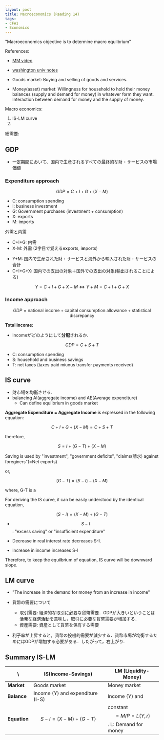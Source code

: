 ```yaml
---
layout: post
title: Macroeconomics (Reading 14)
tags: 
- CFA1
- Economics
---
```


<script src="https://cdn.mathjax.org/mathjax/latest/MathJax.js?config=TeX-AMS-MML_HTMLorMML" type="text/javascript"></script>

"Macroeconomics objective is to determine macro equilbrium"

References:
* [MM video](https://www.youtube.com/watch?v=eUt6rf2zen8)
* [washington univ notes](http://faculty.washington.edu/danby/notes/notes13.html)



* Goods market: Buying and selling of goods and services. 
* Money(asset) market: Willingness for household to hold their money balances (supply and demand for money) in whatever form they want. Interaction between demand for money and the supply of money.

Macro economics:<br>
1. IS-LM curve
2.  


総需要: 


## GDP
* 一定期間において、国内で生産されるすべての最終的な財・サービスの市場価値

### Expenditure approach

$$
\begin{equation}
GDP = C+I+G+(X-M)
\end{equation}
$$

* C: consumption spending
* I: business investment
* G: Government purchases (investment + consumption)
* X: exports
* M: imports

外需と内需<br>
- C+I+G: 内需
- X-M: 外需 (2字目で覚えるe**x**ports, i**m**ports)




* Y+M: 国内で生産された財・サービスと海外から輸入された財・サービスの合計
* C+I+G+X: 国内での支出の対象＋国外での支出の対象(輸出されることによる) 

$$
\begin{equation}
Y=C+I+G+X-M \Leftrightarrow Y+M=C+I+G+X
\end{equation}
$$



### Income approach


$$
\begin{equation}
GDP = \text{national income}+\text{capital consumption allowance}+\text{statistical discrepancy}
\end{equation}
$$



**Total income:** 
* Incomeがどのようにして**分配**されるか.

$$
\begin{equation}
GDP = C+S+T
\end{equation}
$$

* C: consumption spending
* S: household and business savings
* T: net taxes (taxes paid miunus transfer payments received)





## IS curve 
* 財市場を均衡させる．
* balancing AI(aggregate income) and AE(Average expenditure)
  * Can define equilbrium in goods market 

<!--Planned vs. Actual expenditure (Policy)
* Actual expenditure: 
* Planned expenditure:
  * Marginal propensity to consume 
  * --> 

**Aggregate Expenditure = Aggregate Income** is expressed in the following equation: 

$$\begin{equation}
C+I+G+(X-M) = C+S+T
\end{equation}$$

therefore,

$$\begin{equation}
S = I+(G-T)+(X-M)
\end{equation}$$

Saving is used by "investment", "government deficits", "claims(請求) against foreginers"(=Net exports)

or, 

$$\begin{equation}
(G-T)=(S-I)-(X-M) 
\end{equation}$$

where, G-T is a 


For deriving the IS curve, it can be easily understood by the identical equation,  

$$\begin{equation}
(S-I)=(X-M)+(G-T) 
\end{equation}$$

* $$S-I$$ : "excess saving" or "insufficient expenditure"

* Decrease in real interest rate decreases S-I. 
* Increase in income increases S-I

Therefore, to keep the equilbrium of equation, IS curve will be downward slope. 



## LM curve

* "The increase in the demand for money from an increase in income" 
  
* 貨幣の需要について
  *  取引需要: 経済的な取引に必要な貨幣需要．GDPが大きいということは活発な経済活動を意味し，取引に必要な貨幣需要が増加する．
  *  資産需要: 資産として貨幣を保有する需要 

* 利子率が上昇すると，貨幣の投機的需要が減少する．貨幣市場が均衡するためにはGDPが増加する必要がある．したがって，右上がり.


## Summary IS-LM

\ | IS(Income-Savings) | LM (Liquidity-Money)|
----|----|---- 
 **Market** | Goods market  | Money market |
 **Balance** | Income (Y) and expenditure (I-S)  | Income (Y) and  |
 **Equation** | $$S-I = (X-M) + (G-T)$$  |  constant$$= M/P = L(Y,r)$$. L: Demand for money | 

